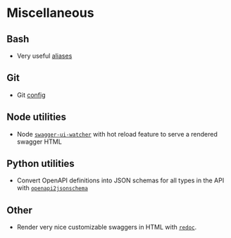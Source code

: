 # Miscellaneous

## Bash
- Very useful [aliases](./.bash_aliases)

## Git
- Git [config](./.gitconfig)

## Node utilities
- Node [`swagger-ui-watcher`](https://github.com/moon0326/swagger-ui-watcher) with hot reload feature to serve a rendered swagger HTML

## Python utilities
- Convert OpenAPI definitions into JSON schemas for all types in the API with [`openapi2jsonschema`](https://github.com/instrumenta/openapi2jsonschema) 

## Other
- Render very nice customizable swaggers in HTML with [`redoc`](https://github.com/Redocly/redoc).